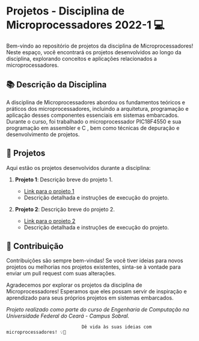 # Projetos - Disciplina de Microprocessadores 2022-1 💻

Bem-vindo ao repositório de projetos da disciplina de Microprocessadores! Neste espaço, você encontrará os projetos desenvolvidos ao longo da disciplina, explorando conceitos e aplicações relacionados a microprocessadores.

## 📚 Descrição da Disciplina

A disciplina de Microprocessadores abordou os fundamentos teóricos e práticos dos microprocessadores, incluindo a arquitetura, programação e aplicação desses componentes essenciais em sistemas embarcados. Durante o curso, foi trabalhado o microprocessador PIC18F4550 e sua programação em assembler e C , bem como técnicas de depuração e desenvolvimento de projetos.

## 🚀 Projetos

Aqui estão os projetos desenvolvidos durante a disciplina:

1. **Projeto 1**: Descrição breve do projeto 1.

   - [Link para o projeto 1](link-para-projeto1)
   - Descrição detalhada e instruções de execução do projeto.

2. **Projeto 2**: Descrição breve do projeto 2.

   - [Link para o projeto 2](link-para-projeto2)
   - Descrição detalhada e instruções de execução do projeto.


## 🤝 Contribuição

Contribuições são sempre bem-vindas! Se você tiver ideias para novos projetos ou melhorias nos projetos existentes, sinta-se à vontade para enviar um pull request com suas alterações.

Agradecemos por explorar os projetos da disciplina de Microprocessadores! Esperamos que eles possam servir de inspiração e aprendizado para seus próprios projetos em sistemas embarcados.

*Projeto realizado como parte do curso de Engenharia de Computação na Universidade Federal do Ceará - _Campus_ Sobral.*

                                Dê vida às suas ideias com microprocessadores! 💡🔌



